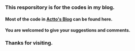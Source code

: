### This resporsitory is for the codes in my blog. 

#### Most of the code in [Actto's Blog](http://www.acttos.org/2016/08/NSTimer-and-GCD-Timer-in-iOS) can be found here.

#### You are welcomed to give your suggestions and comments.


### Thanks for visiting.
